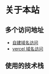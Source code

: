 # 关于本站

## 多个访问地址

- [自建域名访问](https://java-pilot-base-doc.ruan-cat.com/)
- [vercel 域名访问](https://java-pilot-base-doc.vercel.app/)

<!-- -  https://ruanzhongnan.github.io/java-pilot-base-doc/ -->

## 使用的技术栈
